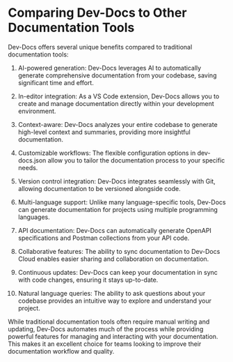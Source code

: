 # Comparing Dev-Docs to Other Documentation Tools

Dev-Docs offers several unique benefits compared to traditional documentation tools:

1. AI-powered generation: Dev-Docs leverages AI to automatically generate comprehensive documentation from your codebase, saving significant time and effort.

2. In-editor integration: As a VS Code extension, Dev-Docs allows you to create and manage documentation directly within your development environment. 

3. Context-aware: Dev-Docs analyzes your entire codebase to generate high-level context and summaries, providing more insightful documentation.

4. Customizable workflows: The flexible configuration options in dev-docs.json allow you to tailor the documentation process to your specific needs.

5. Version control integration: Dev-Docs integrates seamlessly with Git, allowing documentation to be versioned alongside code.

6. Multi-language support: Unlike many language-specific tools, Dev-Docs can generate documentation for projects using multiple programming languages.

7. API documentation: Dev-Docs can automatically generate OpenAPI specifications and Postman collections from your API code.

8. Collaborative features: The ability to sync documentation to Dev-Docs Cloud enables easier sharing and collaboration on documentation.

9. Continuous updates: Dev-Docs can keep your documentation in sync with code changes, ensuring it stays up-to-date.

10. Natural language queries: The ability to ask questions about your codebase provides an intuitive way to explore and understand your project.

While traditional documentation tools often require manual writing and updating, Dev-Docs automates much of the process while providing powerful features for managing and interacting with your documentation. This makes it an excellent choice for teams looking to improve their documentation workflow and quality.